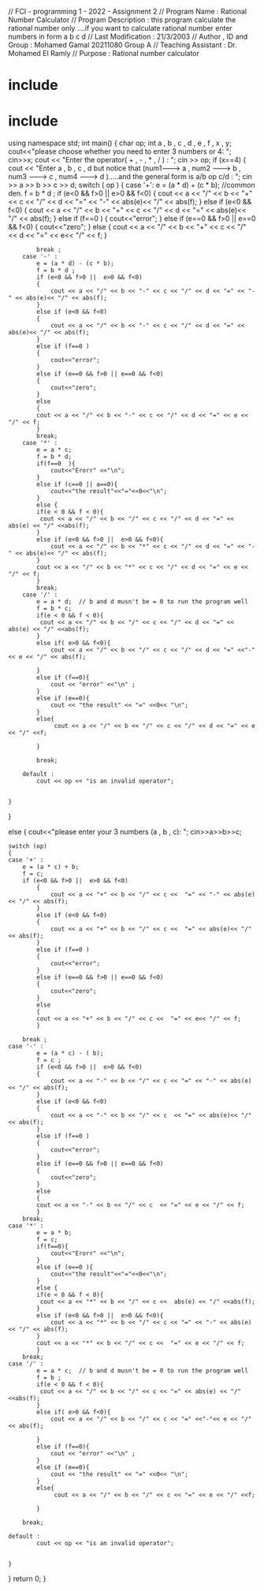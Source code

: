 // FCI - programming 1 - 2022 - Assignment 2
// Program Name : Rational Number Calculator 
// Program Description : this program calculate the rational number only ....if you want to calculate rational number enter numbers in form a b c d 
// Last Modification : 21/3/2003
// Author , ID and Group : Mohamed Gamal 20211080 Group A
// Teaching Assistant : Dr. Mohamed El Ramly
// Purpose : Rational number calculator


# include<iostream>
# include<cmath>
using namespace std;
int main()
{
    char op;
    int a , b , c , d , e , f , x , y;
    cout<<"please choose whether you need to enter 3 numbers or 4: ";
    cin>>x;
    cout << "Enter the operator( + , - , * , / ) : ";
    cin >> op;
    if (x==4)
    {   
        cout << "Enter a , b , c , d  but notice that   (num1---> a , num2 ---> b , num3 ---> c , num4 ---> d ).....and the general form is a/b op c/d  : ";
        cin >> a  >>  b >> c >> d;
        switch ( op )
    {
        case '+':
            e = (a * d) + (c * b);                             //common den.
            f = b * d ;
            if (e<0 && f>0 ||  e>0 && f<0)
            {
                cout << a << "/" << b << "+" << c << "/" << d << "=" << "-" << abs(e)<< "/" << abs(f);
            }
            else if (e<0 && f<0)
            {
                cout << a << "/" << b << "+" << c << "/" << d << "=" << abs(e)<< "/" << abs(f);
            }
            else if (f==0 )
            {
                cout<<"error";
            }
            else if (e==0 && f>0 || e==0 && f<0)
            {
                cout<<"zero";
            }
            else
            {
            cout << a << "/" << b << "+" << c << "/" << d << "=" << e<< "/" << f;
            }
            
            break ;
        case '-' :
            e = (a * d) - (c * b);
            f = b * d ;
            if (e<0 && f>0 ||  e>0 && f<0)
            {
                cout << a << "/" << b << "-" << c << "/" << d << "=" << "-" << abs(e)<< "/" << abs(f);
            }
            else if (e<0 && f<0)
            {
                cout << a << "/" << b << "-" << c << "/" << d << "=" << abs(e)<< "/" << abs(f);
            }
            else if (f==0 )
            {
                cout<<"error";
            }
            else if (e==0 && f>0 || e==0 && f<0)
            {
                cout<<"zero";
            }
            else
            {
            cout << a << "/" << b << "-" << c << "/" << d << "=" << e << "/" << f;
            }
            break;
        case '*' :
            e = a * c;
            f = b * d;
            if(f==0  ){
                cout<<"Erorr" <<"\n";
            }
            else if (c==0 || a==0){
                cout<<"the result"<<"="<<0<<"\n";
            }
            else {
            if(e < 0 && f < 0){
             cout << a << "/" << b << "/" << c << "/" << d << "=" << abs(e) << "/" <<abs(f);
            }
            else if (e<0 && f>0 ||  e>0 && f<0){
                cout << a << "/" << b << "*" << c << "/" << d << "=" << "-" << abs(e)<< "/" << abs(f);
            }
            cout << a << "/" << b << "*" << c << "/" << d << "=" << e << "/" << f;
            }
            break;
        case '/' :
            e = a * d;  // b and d musn't be = 0 to run the program well
            f = b * c;
            if(e < 0 && f < 0){
             cout << a << "/" << b << "/" << c << "/" << d << "=" << abs(e) << "/" <<abs(f);
            }
            else if( e>0 && f<0){
                cout << a << "/" << b << "/" << c << "/" << d << "=" <<"-"<< e << "/" << abs(f);

            }
            else if (f==0){
                cout << "error" <<"\n" ;
            }
            else if (e==0){
                cout << "the result" << "=" <<0<< "\n";
            }
            else{
                 cout << a << "/" << b << "/" << c << "/" << d << "=" << e << "/" <<f;
            
            }

            break;

        default :
            cout << op << "is an invalid operator";


    }

}

else 
{
    cout<<"please enter your 3 numbers (a , b , c): ";
    cin>>a>>b>>c;

    switch (op)
    {
    case '+' :
        e = (a * c) + b;
        f = c;
        if (e<0 && f>0 ||  e>0 && f<0)
            {
                cout << a << "+" << b << "/" << c <<  "=" << "-" << abs(e)<< "/" << abs(f);
            }
            else if (e<0 && f<0)
            {
                cout << a << "+" << b << "/" << c <<  "=" << abs(e)<< "/" << abs(f);
            }
            else if (f==0 )
            {
                cout<<"error";
            }
            else if (e==0 && f>0 || e==0 && f<0)
            {
                cout<<"zero";
            }
            else
            {
            cout << a << "+" << b << "/" << c <<  "=" << e<< "/" << f;
            }
            
        break ;
    case '-' :
            e = (a * c) - ( b);
            f = c ;
            if (e<0 && f>0 ||  e>0 && f<0)
            {
                cout << a << "-" << b << "/" << c << "=" << "-" << abs(e)<< "/" << abs(f);
            }
            else if (e<0 && f<0)
            {
                cout << a << "-" << b << "/" << c  << "=" << abs(e)<< "/" << abs(f);
            }
            else if (f==0 )
            {
                cout<<"error";
            }
            else if (e==0 && f>0 || e==0 && f<0)
            {
                cout<<"zero";
            }
            else
            {
            cout << a << "-" << b << "/" << c  << "=" << e << "/" << f;
            }
        break;
    case '*' :
            e = a * b;
            f = c;
            if(f==0){
                cout<<"Erorr" <<"\n";
            }
            else if (e==0 ){
                cout<<"the result"<<"="<<0<<"\n";
            }
            else {
            if(e < 0 && f < 0){
             cout << a << "*" << b << "/" << c <<  abs(e) << "/" <<abs(f);
            }
            else if (e<0 && f>0 ||  e>0 && f<0){
                cout << a << "*" << b << "/" << c << "=" << "-" << abs(e)<< "/" << abs(f);
            }
            cout << a << "*" << b << "/" << c <<  "=" << e << "/" << f;
            }
        break;
    case '/' :
            e = a * c;  // b and d musn't be = 0 to run the program well
            f = b ;
            if(e < 0 && f < 0){
             cout << a << "/" << b << "/" << c << "=" << abs(e) << "/" <<abs(f);
            }
            else if( e>0 && f<0){
                cout << a << "/" << b << "/" << c << "=" <<"-"<< e << "/" << abs(f);

            }
            else if (f==0){
                cout << "error" <<"\n" ;
            }
            else if (e==0){
                cout << "the result" << "=" <<0<< "\n";
            }
            else{
                 cout << a << "/" << b << "/" << c << "=" << e << "/" <<f;
            
            }

        break;

    default :
            cout << op << "is an invalid operator";


    }  
}
    return 0;
}
